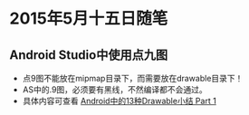 # 2015年5月十五日随笔
## Android Studio中使用点九图
* 点9图不能放在mipmap目录下，而需要放在drawable目录下！
* AS中的.9图，必须要有黑线，不然编译都不会通过。
* 具体内容可查看
[Android中的13种Drawable小结 Part 1](http://www.runoob.com/w3cnote/android-tutorial-drawable1.html)
